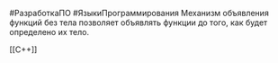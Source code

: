 #РазработкаПО #ЯзыкиПрограммирования
Механизм объявления функций без тела позволяет объявлять функции до того, как будет определено их тело. 

[[C++]]